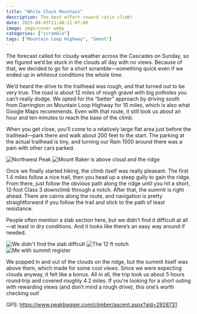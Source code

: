 ```yaml
---
title: "White Chuck Mountain"
description: The best effort-reward ratio climb!
date: 2025-08-03T11:40:11-07:00
image: imgs/cover.webp
categories: ["scramble"]
tags: ["Mountain Loop Highway", "Smoot"]
---
```

The forecast called for cloudy weather across the Cascades on Sunday, so we figured we’d be stuck in the clouds all day with no views. Because of that, we decided to go for a short scramble—something quick even if we ended up in whiteout conditions the whole time.

We’d heard the drive to the trailhead was rough, and that turned out to be very true. The road is about 12 miles of rough gravel with big potholes you can’t really dodge. We opted for the “better” approach by driving south from Darrington on Mountain Loop Highway for 10 miles, which is also what Google Maps recommends. Even with that route, it still took us about an hour and ten minutes to reach the base of the climb.

When you get close, you’ll come to a relatively large flat area just before the trailhead—park there and walk about 200 feet to the start. The parking at the actual trailhead is tiny, and turning our Ram 1500 around there was a pain with other cars parked.

![Northwest Peak](imgs/northwest_peak.webp) ![Mount Baker is above cloud and the ridge](imgs/baker.webp)

Once we finally started hiking, the climb itself was really pleasant. The first 1.4 miles follow a nice trail, then you head up a steep gully to gain the ridge. From there, just follow the obvious path along the ridge until you hit a short, 12‑foot Class 3 downclimb through a notch. After that, the summit is right ahead. There are cairns along the route, and navigation is pretty straightforward if you follow the trail and stick to the path of least resistance.

People often mention a slab section here, but we didn’t find it difficult at all—at least in dry conditions. And it looks like there’s an easy way around if needed.

![We didn't find the slab diffcult](imgs/slab.webp)  ![The 12 ft notch](imgs/notch.webp) ![Me with summit register](imgs/reg.webp)

We popped in and out of the clouds on the ridge, but the summit itself was above them, which made for some cool views. Since we were expecting clouds anyway, it felt like a bonus. All in all, the trip took us about 5 hours round‑trip and covered roughly 4.2 miles. If you’re looking for a short outing with rewarding views (and don’t mind a rough drive), this one’s worth checking out!

GPS: https://www.peakbagger.com/climber/ascent.aspx?aid=2928731

